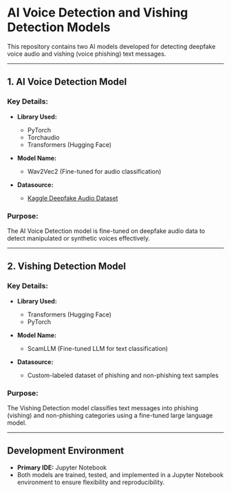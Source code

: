 # AI Voice Detection and Vishing Detection Models

This repository contains two AI models developed for detecting deepfake voice audio and vishing (voice phishing) text messages.

---

## 1. AI Voice Detection Model

### Key Details:
- **Library Used:**
   - PyTorch  
   - Torchaudio  
   - Transformers (Hugging Face)

- **Model Name:**
   - Wav2Vec2 (Fine-tuned for audio classification)

- **Datasource:**
   - [Kaggle Deepfake Audio Dataset](https://www.kaggle.com/datasets/mohammedabdeldayem/the-fake-or-real-dataset)

### Purpose:
The AI Voice Detection model is fine-tuned on deepfake audio data to detect manipulated or synthetic voices effectively.

---

## 2. Vishing Detection Model

### Key Details:
- **Library Used:**
   - Transformers (Hugging Face)  
   - PyTorch  

- **Model Name:**
   - ScamLLM (Fine-tuned LLM for text classification)

- **Datasource:**
   - Custom-labeled dataset of phishing and non-phishing text samples

### Purpose:
The Vishing Detection model classifies text messages into phishing (vishing) and non-phishing categories using a fine-tuned large language model.

---

## Development Environment
- **Primary IDE:** Jupyter Notebook
- Both models are trained, tested, and implemented in a Jupyter Notebook environment to ensure flexibility and reproducibility.
